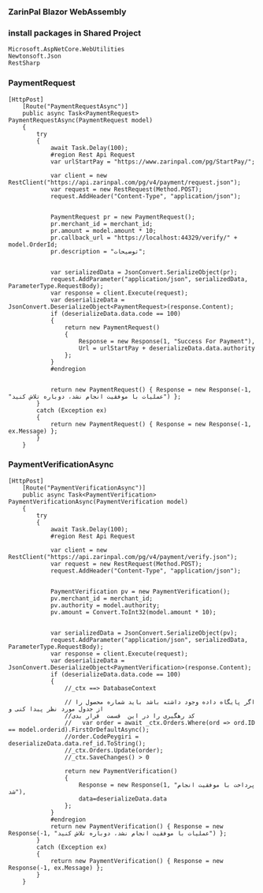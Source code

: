 ### ZarinPal Blazor WebAssembly

### install packages in Shared Project
	Microsoft.AspNetCore.WebUtilities
	Newtonsoft.Json
	RestSharp

### PaymentRequest
	[HttpPost]
        [Route("PaymentRequestAsync")]
        public async Task<PaymentRequest> PaymentRequestAsync(PaymentRequest model)
        {
            try
            {
                await Task.Delay(100);
                #region Rest Api Request
                var urlStartPay = "https://www.zarinpal.com/pg/StartPay/";

                var client = new RestClient("https://api.zarinpal.com/pg/v4/payment/request.json");
                var request = new RestRequest(Method.POST);
                request.AddHeader("Content-Type", "application/json");


                PaymentRequest pr = new PaymentRequest();
                pr.merchant_id = merchant_id;
                pr.amount = model.amount * 10;
                pr.callback_url = "https://localhost:44329/verify/" + model.OrderId;
                pr.description = "توضیحات";


                var serializedData = JsonConvert.SerializeObject(pr);
                request.AddParameter("application/json", serializedData, ParameterType.RequestBody);
                var response = client.Execute(request);
                var deserializeData = JsonConvert.DeserializeObject<PaymentRequest>(response.Content);
                if (deserializeData.data.code == 100)
                {
                    return new PaymentRequest()
                    {
                        Response = new Response(1, "Success For Payment"),
                        Url = urlStartPay + deserializeData.data.authority
                    };
                }
                #endregion


                return new PaymentRequest() { Response = new Response(-1, "عملیات با موفقیت انجام نشد، دوباره تلاش کنید") };
            }
            catch (Exception ex)
            {
                return new PaymentRequest() { Response = new Response(-1, ex.Message) };
            }
        }

### PaymentVerificationAsync
	[HttpPost]
        [Route("PaymentVerificationAsync")]
        public async Task<PaymentVerification> PaymentVerificationAsync(PaymentVerification model)
        {
            try
            {
                await Task.Delay(100);
                #region Rest Api Request

                var client = new RestClient("https://api.zarinpal.com/pg/v4/payment/verify.json");
                var request = new RestRequest(Method.POST);
                request.AddHeader("Content-Type", "application/json");


                PaymentVerification pv = new PaymentVerification();
                pv.merchant_id = merchant_id;
                pv.authority = model.authority;
                pv.amount = Convert.ToInt32(model.amount * 10);


                var serializedData = JsonConvert.SerializeObject(pv);
                request.AddParameter("application/json", serializedData, ParameterType.RequestBody);
                var response = client.Execute(request);
                var deserializeData = JsonConvert.DeserializeObject<PaymentVerification>(response.Content);
                if (deserializeData.data.code == 100)
                {
                    //_ctx ==> DatabaseContext

                    // اگر پایگاه داده وجود داشته باشد باید شماره محصول را از جدول مورد نظر پیدا کنی و 
                    //کد رهگیری را در این  قسمت  قرار بدی
                    //   var order = await _ctx.Orders.Where(ord => ord.ID == model.orderid).FirstOrDefaultAsync();
                    //order.CodePeygiri = deserializeData.data.ref_id.ToString();
                    //_ctx.Orders.Update(order);
                    //_ctx.SaveChanges() > 0

                    return new PaymentVerification()
                    {
                        Response = new Response(1, "پرداخت با موفقیت انجام شد"),
                        data=deserializeData.data
                    };
                }
                #endregion
                return new PaymentVerification() { Response = new Response(-1, "عملیات با موفقیت انجام نشد، دوباره تلاش کنید") };
            }
            catch (Exception ex)
            {
                return new PaymentVerification() { Response = new Response(-1, ex.Message) };
            }
        }

